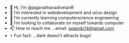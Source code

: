 - 👋 Hi, I’m @jaganathavadivelanR
- 👀 I’m interested in webdevelopment and ui/ux design
- 🌱 I’m currently learning computerscience engineering
- 💞️ I’m looking to collaborate on myself towards computer
- 📫 How to reach me ...email: jagandc14@gmail.com
- ⚡ Fun fact: ...dark doesn't attracts bugs!

